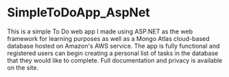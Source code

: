 # SimpleToDoApp_AspNet
This is a simple To Do web app I made using ASP.NET as the web framework for learning purposes as well as a Mongo Atlas cloud-based database hosted on Amazon's AWS service. 
The app is fully functional and registered users can begin creating a personal list of tasks in the database that they would like to complete.
Full documentation and privacy is available on the site. 
